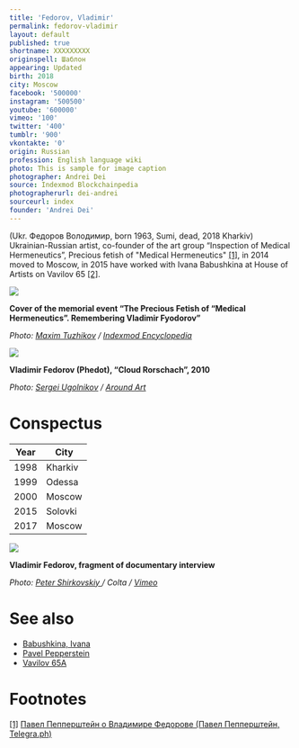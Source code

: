 ```yaml
---
title: 'Fedorov, Vladimir'
permalink: fedorov-vladimir
layout: default
published: true
shortname: XXXXXXXXX
originspell: Шаблон
appearing: Updated
birth: 2018
city: Moscow
facebook: '500000'
instagram: '500500'
youtube: '600000'
vimeo: '100'
twitter: '400'
tumblr: '900'
vkontakte: '0'
origin: Russian
profession: English language wiki
photo: This is sample for image caption
photographer: Andrei Dei
source: Indexmod Blockchainpedia
photographerurl: dei-andrei
sourceurl: index
founder: 'Andrei Dei'
---
```


(Ukr. Федоров Володимир, born 1963, Sumi, dead, 2018 Kharkiv) Ukrainian-Russian artist, co-founder of the art group “Inspection of Medical Hermeneutics”, Precious fetish of "Medical Hermeneutics" <span id="a1">[\[1\]](#f1)</span>, in 2014 moved to Moscow, in 2015 have worked with Ivana Babushkina at House of Artists on Vavilov 65 <span id="a2">[\[2\]](#f2)</span>.

![](/images/{{page.permalink}}-1.jpg)

**Cover of the memorial event “The Precious Fetish of “Medical Hermeneutics”. Remembering Vladimir Fyodorov”**

*Photo: [Maxim Tuzhikov](tuzhikov-maxim) / [Indexmod Encyclopedia](index)*

![](http://aroundart.ru/wp-content/uploads/2014/02/1-8.jpg)

**Vladimir Fedorov (Phedot), “Cloud Rorschach”, 2010**

*Photo: [Sergei Ugolnikov](sergei-ugolnikov) / [Around Art](http://aroundart.ru/?attachment_id=21196)*

# Conspectus

|Year|City|
|----|-----|
|1998|Kharkiv|
|1999|Odessa|
|2000|Moscow|
|2015|Solovki|
|2017|Moscow|

![](https://i.vimeocdn.com/video/480311116.jpg?mw=600&mh=338)

**Vladimir Fedorov, fragment of documentary interview**

*Photo: [Peter Shirkovskiy ](peter-shirkovskiy) / Colta / [Vimeo](https://vimeo.com/99113402)*

# See also

+ [Babushkina, Ivana](petra-ivana-babushkina-artist)
+ [Pavel Pepperstein](pepperstein-pavel)
+ [Vavilov 65A](vavilov-65-a)

# Footnotes

[[1]](#a1) <span id="f1"></span> [Павел Пепперштейн о Владимире Федорове (Павел Пепперштейн, Telegra.ph)](http://telegra.ph/Pavel-Peppershtejn-o-Vladimire-Fedorove-03-21)
